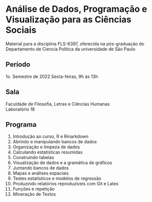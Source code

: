 # Análise de Dados, Programação e Visualização para as Ciências Sociais

Material para a disciplina FLS-6397, oferecida na pós-graduação do Departamento de Ciencia Política da universidade de São Paulo

## Período
1o. Semestre de 2022
Sexta-feiras, 9h às 13h

## Sala
Faculdade de Filosofia, Letras e Ciências Humanas  
Laboratório 18

## Programa
1. Introdução ao curso, R e Rmarkdown 
2. Abrindo e manipulando bancos de dados
3. Organização e limpeza de dados
4. Calculando estatísticas resumidas
5. Construindo tabelas
6. Visualização de dados e a gramática de gráficos
7. Juntando bancos de dados
8. Mapas e análises espaciais
9. Testes estatísticos e modelos de regressão
10. Produzindo relatórios reproduzíveis com Git e Latex
11. Funções e repetição
12. Mineração de Textos